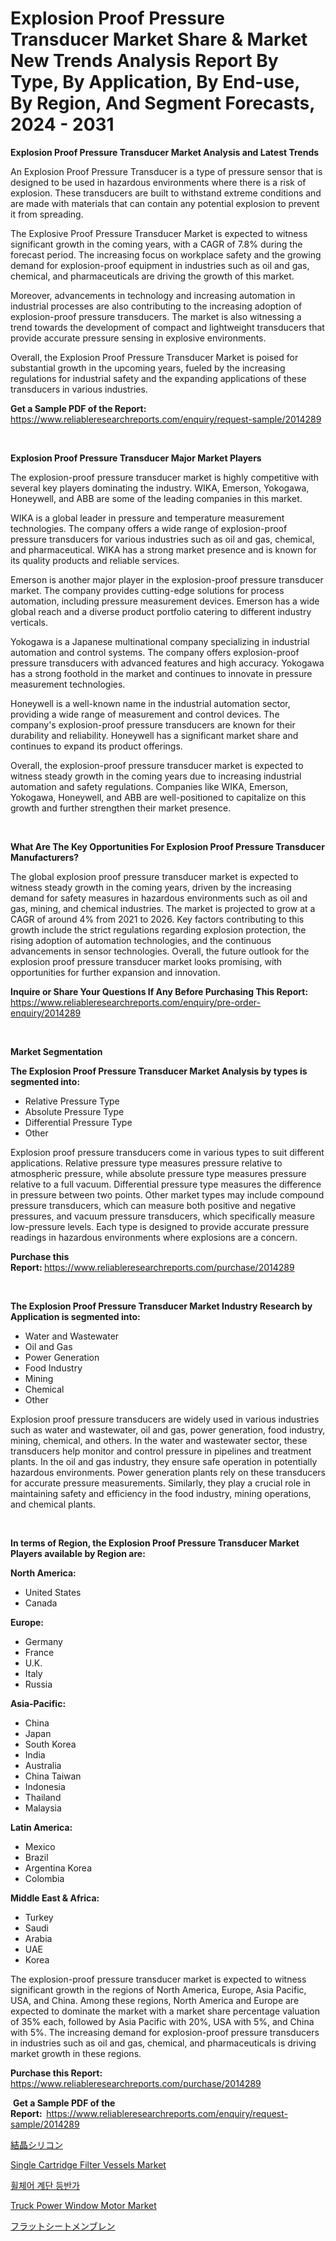 <p><h1>Explosion Proof Pressure Transducer Market Share & Market New Trends Analysis Report By Type, By Application, By End-use, By Region, And Segment Forecasts, 2024 - 2031</h1></p><p><strong>Explosion Proof Pressure Transducer Market Analysis and Latest Trends</strong></p>
<p><p>An Explosion Proof Pressure Transducer is a type of pressure sensor that is designed to be used in hazardous environments where there is a risk of explosion. These transducers are built to withstand extreme conditions and are made with materials that can contain any potential explosion to prevent it from spreading.</p><p>The Explosive Proof Pressure Transducer Market is expected to witness significant growth in the coming years, with a CAGR of 7.8% during the forecast period. The increasing focus on workplace safety and the growing demand for explosion-proof equipment in industries such as oil and gas, chemical, and pharmaceuticals are driving the growth of this market.</p><p>Moreover, advancements in technology and increasing automation in industrial processes are also contributing to the increasing adoption of explosion-proof pressure transducers. The market is also witnessing a trend towards the development of compact and lightweight transducers that provide accurate pressure sensing in explosive environments.</p><p>Overall, the Explosion Proof Pressure Transducer Market is poised for substantial growth in the upcoming years, fueled by the increasing regulations for industrial safety and the expanding applications of these transducers in various industries.</p></p>
<p><strong>Get a Sample PDF of the Report:&nbsp;</strong> <a href="https://www.reliableresearchreports.com/enquiry/request-sample/2014289">https://www.reliableresearchreports.com/enquiry/request-sample/2014289</a></p>
<p>&nbsp;</p>
<p><strong>Explosion Proof Pressure Transducer Major Market Players</strong></p>
<p><p>The explosion-proof pressure transducer market is highly competitive with several key players dominating the industry. WIKA, Emerson, Yokogawa, Honeywell, and ABB are some of the leading companies in this market.</p><p>WIKA is a global leader in pressure and temperature measurement technologies. The company offers a wide range of explosion-proof pressure transducers for various industries such as oil and gas, chemical, and pharmaceutical. WIKA has a strong market presence and is known for its quality products and reliable services.</p><p>Emerson is another major player in the explosion-proof pressure transducer market. The company provides cutting-edge solutions for process automation, including pressure measurement devices. Emerson has a wide global reach and a diverse product portfolio catering to different industry verticals.</p><p>Yokogawa is a Japanese multinational company specializing in industrial automation and control systems. The company offers explosion-proof pressure transducers with advanced features and high accuracy. Yokogawa has a strong foothold in the market and continues to innovate in pressure measurement technologies.</p><p>Honeywell is a well-known name in the industrial automation sector, providing a wide range of measurement and control devices. The company's explosion-proof pressure transducers are known for their durability and reliability. Honeywell has a significant market share and continues to expand its product offerings.</p><p>Overall, the explosion-proof pressure transducer market is expected to witness steady growth in the coming years due to increasing industrial automation and safety regulations. Companies like WIKA, Emerson, Yokogawa, Honeywell, and ABB are well-positioned to capitalize on this growth and further strengthen their market presence.</p></p>
<p>&nbsp;</p>
<p><strong>What Are The Key Opportunities For Explosion Proof Pressure Transducer Manufacturers?</strong></p>
<p><p>The global explosion proof pressure transducer market is expected to witness steady growth in the coming years, driven by the increasing demand for safety measures in hazardous environments such as oil and gas, mining, and chemical industries. The market is projected to grow at a CAGR of around 4% from 2021 to 2026. Key factors contributing to this growth include the strict regulations regarding explosion protection, the rising adoption of automation technologies, and the continuous advancements in sensor technologies. Overall, the future outlook for the explosion proof pressure transducer market looks promising, with opportunities for further expansion and innovation.</p></p>
<p><strong>Inquire or Share Your Questions If Any Before Purchasing This Report:</strong> <a href="https://www.reliableresearchreports.com/enquiry/pre-order-enquiry/2014289">https://www.reliableresearchreports.com/enquiry/pre-order-enquiry/2014289</a></p>
<p>&nbsp;</p>
<p><strong>Market Segmentation</strong></p>
<p><strong>The Explosion Proof Pressure Transducer Market Analysis by types is segmented into:</strong></p>
<p><ul><li>Relative Pressure Type</li><li>Absolute Pressure Type</li><li>Differential Pressure Type</li><li>Other</li></ul></p>
<p><p>Explosion proof pressure transducers come in various types to suit different applications. Relative pressure type measures pressure relative to atmospheric pressure, while absolute pressure type measures pressure relative to a full vacuum. Differential pressure type measures the difference in pressure between two points. Other market types may include compound pressure transducers, which can measure both positive and negative pressures, and vacuum pressure transducers, which specifically measure low-pressure levels. Each type is designed to provide accurate pressure readings in hazardous environments where explosions are a concern.</p></p>
<p><strong>Purchase this Report:&nbsp;</strong><a href="https://www.reliableresearchreports.com/purchase/2014289">https://www.reliableresearchreports.com/purchase/2014289</a></p>
<p>&nbsp;</p>
<p><strong>The Explosion Proof Pressure Transducer Market Industry Research by Application is segmented into:</strong></p>
<p><ul><li>Water and Wastewater</li><li>Oil and Gas</li><li>Power Generation</li><li>Food Industry</li><li>Mining</li><li>Chemical</li><li>Other</li></ul></p>
<p><p>Explosion proof pressure transducers are widely used in various industries such as water and wastewater, oil and gas, power generation, food industry, mining, chemical, and others. In the water and wastewater sector, these transducers help monitor and control pressure in pipelines and treatment plants. In the oil and gas industry, they ensure safe operation in potentially hazardous environments. Power generation plants rely on these transducers for accurate pressure measurements. Similarly, they play a crucial role in maintaining safety and efficiency in the food industry, mining operations, and chemical plants.</p></p>
<p>&nbsp;</p>
<p><strong>In terms of Region, the Explosion Proof Pressure Transducer Market Players available by Region are:</strong></p>
<p>
    <p> <strong> North America: </strong>
        <ul>
            <li>United States</li>
            <li>Canada</li>
        </ul>
        </p> 
    <p> <strong> Europe: </strong>
        <ul>
            <li>Germany</li>
            <li>France</li>
            <li>U.K.</li>
            <li>Italy</li>
            <li>Russia</li>
        </ul>
        </p> 
    <p> <strong> Asia-Pacific: </strong>
        <ul>
            <li>China</li>
            <li>Japan</li>
            <li>South Korea</li>
            <li>India</li>
            <li>Australia</li>
            <li>China Taiwan</li>
            <li>Indonesia</li>
            <li>Thailand</li>
            <li>Malaysia</li>
        </ul>
        </p> 
    <p> <strong> Latin America: </strong>
        <ul>
            <li>Mexico</li>
            <li>Brazil</li>
            <li>Argentina Korea</li>
            <li>Colombia</li>
        </ul>
        </p> 
    <p> <strong> Middle East & Africa: </strong>
        <ul>
            <li>Turkey</li>
            <li>Saudi</li>
            <li>Arabia</li>
            <li>UAE</li>
            <li>Korea</li>
        </ul>
    </p>
    </p>
<p><p>The explosion-proof pressure transducer market is expected to witness significant growth in the regions of North America, Europe, Asia Pacific, USA, and China. Among these regions, North America and Europe are expected to dominate the market with a market share percentage valuation of 35% each, followed by Asia Pacific with 20%, USA with 5%, and China with 5%. The increasing demand for explosion-proof pressure transducers in industries such as oil and gas, chemical, and pharmaceuticals is driving market growth in these regions.</p></p>
<p><strong>Purchase this Report: </strong><a href="https://www.reliableresearchreports.com/purchase/2014289">https://www.reliableresearchreports.com/purchase/2014289</a></p>
<p>&nbsp;<strong>Get a Sample PDF of the Report:&nbsp;&nbsp;</strong><a href="https://www.reliableresearchreports.com/enquiry/request-sample/2014289">https://www.reliableresearchreports.com/enquiry/request-sample/2014289</a></p>
<p><strong></strong></p>
<p><p><a href="https://medium.com/@marlonblick/2024%E5%B9%B4%E3%81%8B%E3%82%892031%E5%B9%B4%E3%81%BE%E3%81%A7%E3%81%AE%E6%9C%9F%E9%96%93%E3%81%AB%E4%BA%88%E6%B8%AC%E3%81%95%E3%82%8C%E3%82%8B%E7%B5%90%E6%99%B6%E3%82%B7%E3%83%AA%E3%82%B3%E3%83%B3%E5%B8%82%E5%A0%B4%E3%81%AE%E5%88%86%E6%9E%90%E3%81%A8%E3%82%B5%E3%82%A4%E3%82%BA%E4%BA%88%E6%B8%AC-2fb6e350e908">結晶シリコン</a></p><p><a href="https://github.com/jj19131/Market-Research-Report-List-1/blob/main/single-cartridge-filter-vessels-market.md">Single Cartridge Filter Vessels Market</a></p><p><a href="https://medium.com/@tracycui_1231/%ED%9C%A0%EC%B2%B4%EC%96%B4-%EA%B3%84%EB%8B%A8-%EC%98%A4%EB%A5%B4%EB%A7%89%EA%B8%B0-%EC%8B%9C%EC%9E%A5-%EA%B7%9C%EB%AA%A8-%EB%B0%8F-%EC%8B%9C%EC%9E%A5-%EB%8F%99%ED%96%A5-%EC%82%B0%EC%97%85-%EA%B0%9C%EC%9A%94-%EC%A0%84%EC%B2%B4-2024%EB%85%84%EB%B6%80%ED%84%B0-2031%EB%85%84%EA%B9%8C%EC%A7%80-253e9b67bef0">휠체어 계단 등반가</a></p><p><a href="https://picayune-night-cbd.notion.site/Truck-Power-Window-Motor-Market-Analysis-and-Market-Size-Global-Industry-Overview-Market-Segmentat-ef9a0858dd424769b6eca380c3a703e5">Truck Power Window Motor Market</a></p><p><a href="https://medium.com/@marlonblick/%E3%83%95%E3%83%A9%E3%83%83%E3%83%88%E3%82%B7%E3%83%BC%E3%83%88%E8%86%9C%E5%B8%82%E5%A0%B4%E3%83%AC%E3%83%9D%E3%83%BC%E3%83%88%E3%81%AF-%E3%81%93%E3%81%AE%E5%B8%82%E5%A0%B4%E3%81%AE%E6%9C%80%E6%96%B0%E3%83%88%E3%83%AC%E3%83%B3%E3%83%89%E3%81%A8%E6%88%90%E9%95%B7%E6%A9%9F%E4%BC%9A%E3%82%92%E6%98%8E%E3%82%89%E3%81%8B%E3%81%AB%E3%81%97%E3%81%A6%E3%81%84%E3%81%BE%E3%81%99-6e4db3607af7">フラットシートメンブレン</a></p></p>